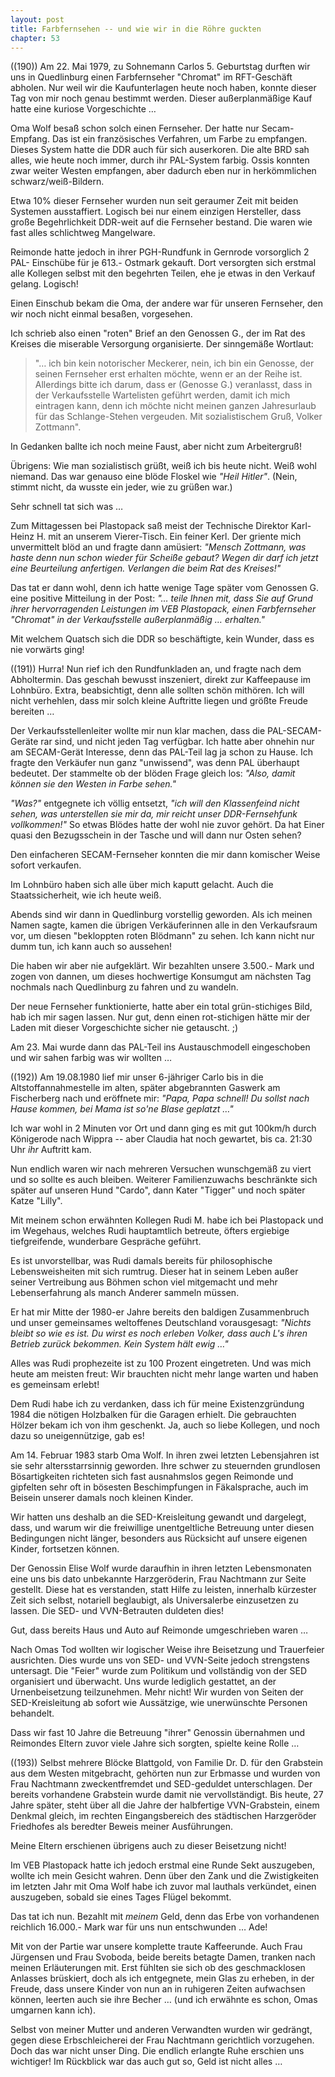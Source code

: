 ```yaml
---  
layout: post
title: Farbfernsehen -- und wie wir in die Röhre guckten
chapter: 53
---  
```




((190)) Am 22. Mai 1979, zu Sohnemann Carlos 5. Geburtstag durften wir uns in
Quedlinburg einen Farbfernseher "Chromat" im RFT-Geschäft abholen. Nur weil
wir die Kaufunterlagen heute noch haben, konnte dieser Tag von mir noch genau
bestimmt werden. Dieser außerplanmäßige Kauf hatte eine kuriose Vorgeschichte
…

Oma Wolf besaß schon solch einen Fernseher. Der hatte nur Secam-Empfang. Das
ist ein französisches Verfahren, um Farbe zu empfangen. Dieses System hatte
die DDR auch für sich auserkoren. Die alte BRD sah alles, wie heute noch
immer, durch ihr PAL-System farbig. Ossis konnten zwar weiter Westen
empfangen, aber dadurch eben nur in herkömmlichen schwarz/weiß-Bildern.

Etwa 10% dieser Fernseher wurden nun seit geraumer Zeit mit beiden Systemen
ausstaffiert. Logisch bei nur einem einzigen Hersteller, dass große
Begehrlichkeit DDR-weit auf die Fernseher bestand. Die waren wie fast alles
schlichtweg Mangelware.

Reimonde hatte jedoch in ihrer PGH-Rundfunk in Gernrode vorsorglich 2 PAL-
Einschübe für je 613.- Ostmark gekauft. Dort versorgten sich erstmal alle
Kollegen selbst mit den begehrten Teilen, ehe je etwas in den Verkauf gelang.
Logisch!

Einen Einschub bekam die Oma, der andere war für unseren Fernseher, den wir
noch nicht einmal besaßen, vorgesehen.

Ich schrieb also einen "roten" Brief an den Genossen G., der im Rat des
Kreises die miserable Versorgung organisierte. Der sinngemäße Wortlaut:

> "… ich bin kein notorischer Meckerer, nein, ich bin ein Genosse,
> der seinen Fernseher erst erhalten möchte, wenn er an der Reihe
> ist. Allerdings bitte ich darum, dass er (Genosse G.) veranlasst, dass
> in der Verkaufsstelle Wartelisten geführt werden, damit ich mich
> eintragen kann, denn ich möchte nicht meinen ganzen Jahresurlaub
> für das Schlange-Stehen vergeuden. Mit sozialistischem Gruß, Volker
> Zottmann".

In Gedanken ballte ich noch meine Faust, aber nicht zum Arbeitergruß!

Übrigens: Wie man sozialistisch grüßt, weiß ich bis heute nicht. Weiß wohl
niemand. Das war genauso eine blöde Floskel wie _"Heil Hitler"_. (Nein, stimmt
nicht, da wusste ein jeder, wie zu grüßen war.)

Sehr schnell tat sich was …

Zum Mittagessen bei Plastopack saß meist der Technische Direktor Karl-Heinz H.
mit an unserem Vierer-Tisch. Ein feiner Kerl. Der griente mich unvermittelt
blöd an und fragte dann amüsiert: _"Mensch Zottmann, was haste denn nun schon
wieder für Scheiße gebaut? Wegen dir darf ich jetzt eine Beurteilung
anfertigen. Verlangen die beim Rat des Kreises!"_

Das tat er dann wohl, denn ich hatte wenige Tage später vom Genossen G. eine
positive Mitteilung in der Post: _"… teile Ihnen mit, dass Sie auf Grund ihrer
hervorragenden Leistungen im VEB Plastopack, einen Farbfernseher "Chromat" in
der Verkaufsstelle außerplanmäßig … erhalten."_

Mit welchem Quatsch sich die DDR so beschäftigte, kein Wunder, dass es nie
vorwärts ging!

((191)) Hurra! Nun rief ich den Rundfunkladen an, und fragte nach dem
Abholtermin. Das geschah bewusst inszeniert, direkt zur Kaffeepause im
Lohnbüro. Extra, beabsichtigt, denn alle sollten schön mithören. Ich will
nicht verhehlen, dass mir solch kleine Auftritte liegen und größte Freude
bereiten …

Der Verkaufsstellenleiter wollte mir nun klar machen, dass die
PAL-SECAM-Geräte rar sind, und nicht jeden Tag verfügbar. Ich hatte aber
ohnehin nur am SECAM-Gerät Interesse, denn das PAL-Teil lag ja schon zu Hause.
Ich fragte den Verkäufer nun ganz "unwissend", was denn PAL überhaupt
bedeutet. Der stammelte ob der blöden Frage gleich los: _"Also, damit können
sie den Westen in Farbe sehen."_

_"Was?"_ entgegnete ich völlig entsetzt, _"ich will den Klassenfeind nicht
sehen, was unterstellen sie mir da, mir reicht unser DDR-Fernsehfunk
vollkommen!"_ So etwas Blödes hatte der wohl nie zuvor gehört. Da hat Einer
quasi den Bezugsschein in der Tasche und will dann nur Osten sehen?

Den einfacheren SECAM-Fernseher konnten die mir dann komischer Weise sofort
verkaufen.

Im Lohnbüro haben sich alle über mich kaputt gelacht. Auch die
Staatssicherheit, wie ich heute weiß.

Abends sind wir dann in Quedlinburg vorstellig geworden. Als ich meinen Namen
sagte, kamen die übrigen Verkäuferinnen alle in den Verkaufsraum vor, um
diesen "bekloppten roten Blödmann" zu sehen. Ich kann nicht nur dumm tun, ich
kann auch so aussehen!

Die haben wir aber nie aufgeklärt. Wir bezahlten unsere 3.500.- Mark und zogen
von dannen, um dieses hochwertige Konsumgut am nächsten Tag nochmals nach
Quedlinburg zu fahren und zu wandeln.

Der neue Fernseher funktionierte, hatte aber ein total grün-stichiges Bild,
hab ich mir sagen lassen. Nur gut, denn einen rot-stichigen hätte mir der
Laden mit dieser Vorgeschichte sicher nie getauscht. ;)

Am 23. Mai wurde dann das PAL-Teil ins Austauschmodell eingeschoben und wir
sahen farbig was wir wollten …

((192)) Am 19.08.1980 lief mir unser 6-jähriger Carlo bis in die
Altstoffannahmestelle im alten, später abgebrannten Gaswerk am Fischerberg
nach und eröffnete mir: _"Papa, Papa schnell! Du sollst nach Hause kommen, bei
Mama ist so'ne Blase geplatzt …"_

Ich war wohl in 2 Minuten vor Ort und dann ging es mit gut 100km/h durch
Königerode nach Wippra -- aber Claudia hat noch gewartet, bis ca. 21:30 Uhr
_ihr_ Auftritt kam.

Nun endlich waren wir nach mehreren Versuchen wunschgemäß zu viert und so
sollte es auch bleiben. Weiterer Familienzuwachs beschränkte sich später auf
unseren Hund "Cardo", dann Kater "Tigger" und noch später Katze "Lilly".

Mit meinem schon erwähnten Kollegen Rudi M. habe ich bei Plastopack und im
Wegehaus, welches Rudi hauptamtlich betreute, öfters ergiebige tiefgreifende,
wunderbare Gespräche geführt.

Es ist unvorstellbar, was Rudi damals bereits für philosophische
Lebensweisheiten mit sich rumtrug. Dieser hat in seinem Leben außer seiner
Vertreibung aus Böhmen schon viel mitgemacht und mehr Lebenserfahrung als
manch Anderer sammeln müssen.

Er hat mir Mitte der 1980-er Jahre bereits den baldigen Zusammenbruch und
unser gemeinsames weltoffenes Deutschland vorausgesagt: _"Nichts bleibt so wie
es ist. Du wirst es noch erleben Volker, dass auch L's ihren Betrieb zurück
bekommen. Kein System hält ewig …"_

Alles was Rudi prophezeite ist zu 100 Prozent eingetreten. Und was mich heute
am meisten freut: Wir brauchten nicht mehr lange warten und haben es gemeinsam
erlebt!

Dem Rudi habe ich zu verdanken, dass ich für meine Existenzgründung 1984 die
nötigen Holzbalken für die Garagen erhielt. Die gebrauchten Hölzer bekam ich
von ihm geschenkt. Ja, auch so liebe Kollegen, und noch dazu so
uneigennützige, gab es!

Am 14. Februar 1983 starb Oma Wolf. In ihren zwei letzten Lebensjahren ist sie
sehr altersstarrsinnig geworden. Ihre schwer zu steuernden grundlosen
Bösartigkeiten richteten sich fast ausnahmslos gegen Reimonde und gipfelten
sehr oft in bösesten Beschimpfungen in Fäkalsprache, auch im Beisein unserer
damals noch kleinen Kinder.

Wir hatten uns deshalb an die SED-Kreisleitung gewandt und dargelegt, dass,
und warum wir die freiwillige unentgeltliche Betreuung unter diesen
Bedingungen nicht länger, besonders aus Rücksicht auf unsere eigenen Kinder,
fortsetzen können.

Der Genossin Elise Wolf wurde daraufhin in ihren letzten Lebensmonaten eine
uns bis dato unbekannte Harzgeröderin, Frau Nachtmann zur Seite gestellt.
Diese hat es verstanden, statt Hilfe zu leisten, innerhalb kürzester Zeit sich
selbst, notariell beglaubigt, als Universalerbe einzusetzen zu lassen. Die
SED- und VVN-Betrauten duldeten dies!

Gut, dass bereits Haus und Auto auf Reimonde umgeschrieben waren …

Nach Omas Tod wollten wir logischer Weise ihre Beisetzung und Trauerfeier
ausrichten. Dies wurde uns von SED- und VVN-Seite jedoch strengstens
untersagt. Die "Feier" wurde zum Politikum und vollständig von der SED
organisiert und überwacht. Uns wurde lediglich gestattet, an der
Urnenbeisetzung teilzunehmen. Mehr nicht! Wir wurden von Seiten der
SED-Kreisleitung ab sofort wie Aussätzige, wie unerwünschte Personen
behandelt.

Dass wir fast 10 Jahre die Betreuung "ihrer" Genossin übernahmen und Reimondes
Eltern zuvor viele Jahre sich sorgten, spielte keine Rolle …

((193)) Selbst mehrere Blöcke Blattgold, von Familie Dr. D. für den Grabstein
aus dem Westen mitgebracht, gehörten nun zur Erbmasse und wurden von Frau
Nachtmann zweckentfremdet und SED-geduldet unterschlagen. Der bereits
vorhandene Grabstein wurde damit nie vervollständigt. Bis heute, 27 Jahre
später, steht über all die Jahre der halbfertige VVN-Grabstein, einem Denkmal
gleich, im rechten Eingangsbereich des städtischen Harzgeröder Friedhofes als
beredter Beweis meiner Ausführungen.

Meine Eltern erschienen übrigens auch zu dieser Beisetzung nicht!

Im VEB Plastopack hatte ich jedoch erstmal eine Runde Sekt auszugeben, wollte
ich mein Gesicht wahren. Denn über den Zank und die Zwistigkeiten im letzten
Jahr mit Oma Wolf habe ich zuvor mal lauthals verkündet, einen auszugeben,
sobald sie eines Tages Flügel bekommt.

Das tat ich nun. Bezahlt mit _meinem_ Geld, denn das Erbe von vorhandenen
reichlich 16.000.- Mark war für uns nun entschwunden … Ade!

Mit von der Partie war unsere komplette traute Kaffeerunde. Auch Frau
Jürgensen und Frau Svoboda, beide bereits betagte Damen, tranken nach meinen
Erläuterungen mit. Erst fühlten sie sich ob des geschmacklosen Anlasses
brüskiert, doch als ich entgegnete, mein Glas zu erheben, in der Freude, dass
unsere Kinder von nun an in ruhigeren Zeiten aufwachsen können, leerten auch
sie ihre Becher … (und ich erwähnte es schon, Omas umgarnen kann ich).

Selbst von meiner Mutter und anderen Verwandten wurden wir gedrängt, gegen
diese Erbschleicherei der Frau Nachtmann gerichtlich vorzugehen. Doch das war
nicht unser Ding. Die endlich erlangte Ruhe erschien uns wichtiger! Im
Rückblick war das auch gut so, Geld ist nicht alles …


